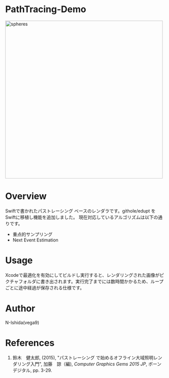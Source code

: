 #  PathTracing-Demo
<img width="499" alt="spheres" src="https://user-images.githubusercontent.com/37180011/41351278-d3421026-6f50-11e8-9b03-622091ee2db0.png">

# Overview
Swiftで書かれたパストレーシング ベースのレンダラです。githole/edupt をSwiftに移植し機能を追加しました。
現在対応しているアルゴリズムは以下の通りです。
- 重点的サンプリング
- Next Event Estimation

# Usage
Xcodeで最適化を有効にしてビルドし実行すると、レンダリングされた画像がピクチャフォルダに書き出されます。実行完了までには数時間かかるため、ループごとに途中経過が保存される仕様です。

# Author
N-Ishida(vega9)

# References
1. 鈴木　健太郎, (2015), "パストレーシング で始めるオフライン大域照明レンダリング入門", 加藤　諒（編), _Computer Graphics Gems 2015 JP_, ボーンデジタル, pp. 3-29. 


